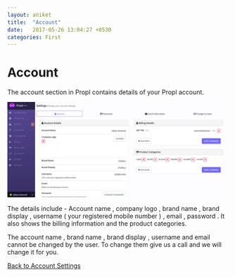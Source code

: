 ```yaml
---
layout: aniket
title:  "Account"
date:   2017-05-26 13:04:27 +0530
categories: First
---
```


# Account

The account section in Propl contains details of your Propl account.

![alt text](/images/account.png)

The details include -
Account name , company logo , brand name , brand display , username ( your registered mobile number ) , email , password . It also shows the billing information and the product categories.

The account name , brand name , brand display , username and email cannot be changed by the user. To change them give us a call and we will change it for you.

[Back to Account Settings](Account-Settings.html)
